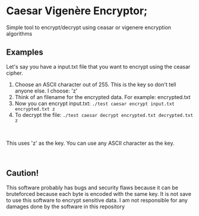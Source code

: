 # Caesar Vigenère Encryptor;
<p>Simple tool to encrypt/decrypt using ceasar or vigenere encryption algorithms</p>

<h2>Examples</h2>
Let's say you have a input.txt file that you want to encrypt using the ceasar cipher.
<ol>
  <li>Choose an ASCII character out of 255. This is the key so don't tell anyone else. I choose: 'z'</li>
  <li>Think of an filename for the encrypted data. For example: encrypted.txt</li>
  <li> Now you can encrypt input.txt: <code>./test caesar encrypt input.txt encrypted.txt z</code></li>
  <li> To decrypt the file: <code>./test caesar decrypt encrypted.txt decrypted.txt z</code></li>
 </ol>
<br>
<p>This uses 'z' as the key. You can use any ASCII character as the key.</p>
<br>
  <h2>Caution!</h2>
  
  <p>This software probably has bugs and security flaws because it can be bruteforced because each byte is encoded with the same key. It is not save to use this software to encrypt sensitive data. I am not responsible for any damages done by the software in this repository
  </p>
